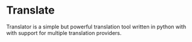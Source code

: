 # Translate
Translator is a simple but powerful translation tool written in python with with support for multiple translation providers.

